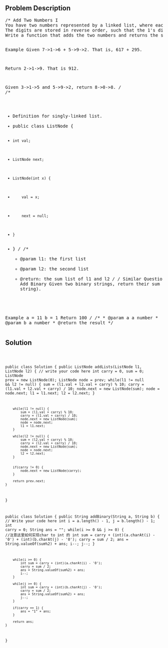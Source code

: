 <!--
<style>
  body { font-family: Arial, sans-serif; }
  .container { max-width: 500px; margin: auto; padding: 20px; }
  .comment-block { background-color: #f9f9f9; padding: 10px; border-left: 5px solid #ccc; }
  .code-block { background-color: #f4f4f4; padding: 10px; border: 1px solid #ddd; }
</style>
-->

<div class='container'>
<h2>Problem Description</h2>
<div class='comment-block'>
<pre>
/* Add Two Numbers I
You have two numbers represented by a linked list, where each node contains a single digit. 
The digits are stored in reverse order, such that the 1's digit is at the head of the list. 
Write a function that adds the two numbers and returns the sum as a linked list.

Example
Given 7->1->6 + 5->9->2. That is, 617 + 295.

Return 2->1->9. That is 912.

Given 3->1->5 and 5->9->2, return 8->0->8.
*/
/**
 * Definition for singly-linked list.
 * public class ListNode {
 *     int val;
 *     ListNode next;
 *     ListNode(int x) {
 *         val = x;
 *         next = null;      
 *     }
 * }
 */
    /**
     * @param l1: the first list
     * @param l2: the second list
     * @return: the sum list of l1 and l2 
     */
/* Similar Question: Add Binary
Given two binary strings, return their sum (also a binary string).

Example
a = 11
b = 1
Return 100
*/
    /**
     * @param a a number
     * @param b a number
     * @return the result
     */
</pre>
</div>

<h2>Solution</h2>
<div class='code-block'>
<pre><code class='language-java'>

public class Solution {
    public ListNode addLists(ListNode l1, ListNode l2) {
        // write your code here
        int carry = 0, sum = 0;
        ListNode prev = new ListNode(0);
        ListNode node = prev;
        while(l1 != null && l2 != null) {
            sum = (l1.val + l2.val + carry) % 10;
            carry = (l1.val + l2.val + carry) / 10;
            node.next = new ListNode(sum);
            node = node.next;
            l1 = l1.next;
            l2 = l2.next;
        }

        while(l1 != null) {
            sum = (l1.val + carry) % 10;
            carry = (l1.val + carry) / 10;
            node.next = new ListNode(sum);
            node = node.next;
            l1 = l1.next;
        }
        
        while(l2 != null) {
            sum = (l2.val + carry) % 10;
            carry = (l2.val + carry) / 10;
            node.next = new ListNode(sum);
            node = node.next;
            l2 = l2.next;
        }

      
        if(carry != 0) {
            node.next = new ListNode(carry);
        }
        
        return prev.next;
    }
}


public class Solution {
    public String addBinary(String a, String b) {
        // Write your code here
        int i = a.length() - 1, j = b.length() - 1;
        int carry = 0;
        String ans = "";
        while(i >= 0 && j >= 0) { //注意这里如何实现char to int 的
            int sum = carry + (int)(a.charAt(i) - '0') + (int)(b.charAt(j) - '0');
            carry = sum / 2;
            ans = String.valueOf(sum%2) + ans;
            i--;
            j--;
        }
        
        while(i >= 0) {
            int sum = carry + (int)(a.charAt(i) - '0');
            carry = sum / 2;
            ans = String.valueOf(sum%2) + ans;
            i--;
        }
        
        while(j >= 0) {
            int sum = carry + (int)(b.charAt(j) - '0');
            carry = sum / 2;
            ans = String.valueOf(sum%2) + ans;
            j--;
        }  
        
        if(carry == 1) {
            ans = "1" + ans;
        }
            
        return ans;
    }
}


</code></pre>
</div>
</div>
